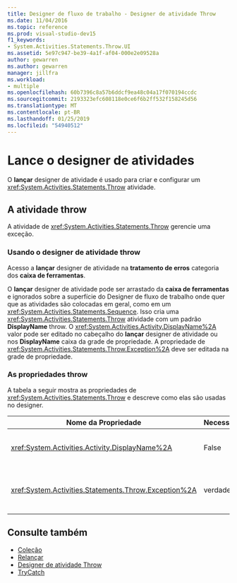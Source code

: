 ```yaml
---
title: Designer de fluxo de trabalho - Designer de atividade Throw
ms.date: 11/04/2016
ms.topic: reference
ms.prod: visual-studio-dev15
f1_keywords:
- System.Activities.Statements.Throw.UI
ms.assetid: 5e97c947-be39-4a1f-af04-000e2e09528a
author: gewarren
ms.author: gewarren
manager: jillfra
ms.workload:
- multiple
ms.openlocfilehash: 60b7396c8a57b6ddcf9ea48c04a17f070194ccdc
ms.sourcegitcommit: 2193323efc608118e0ce6f6b2ff532f158245d56
ms.translationtype: MT
ms.contentlocale: pt-BR
ms.lasthandoff: 01/25/2019
ms.locfileid: "54940512"
---
```

# <a name="throw-activity-designer"></a>Lance o designer de atividades

O **lançar** designer de atividade é usado para criar e configurar um <xref:System.Activities.Statements.Throw> atividade.

## <a name="the-throw-activity"></a>A atividade throw

A atividade de <xref:System.Activities.Statements.Throw> gerencie uma exceção.

### <a name="using-the-throw-activity-designer"></a>Usando o designer de atividade throw

Acesso a **lançar** designer de atividade na **tratamento de erros** categoria dos **caixa de ferramentas**.

O **lançar** designer de atividade pode ser arrastado da **caixa de ferramentas** e ignorados sobre a superfície do Designer de fluxo de trabalho onde quer que as atividades são colocadas em geral, como em um <xref:System.Activities.Statements.Sequence>. Isso cria uma <xref:System.Activities.Statements.Throw> atividade com um padrão **DisplayName** throw. O <xref:System.Activities.Activity.DisplayName%2A> valor pode ser editado no cabeçalho do **lançar** designer de atividade ou nos **DisplayName** caixa da grade de propriedade. A propriedade de <xref:System.Activities.Statements.Throw.Exception%2A> deve ser editada na grade de propriedade.

### <a name="the-throw-properties"></a>As propriedades throw

A tabela a seguir mostra as propriedades de <xref:System.Activities.Statements.Throw> e descreve como elas são usadas no designer.

|Nome da Propriedade|Necessária|Uso|
|-|--------------|-|
|<xref:System.Activities.Activity.DisplayName%2A>|False|Especifica o nome amigável opcional de atividade de <xref:System.Activities.Statements.Throw> . O padrão é throw.|
|<xref:System.Activities.Statements.Throw.Exception%2A>|verdadeiro|A exceção para lançar. Esta exceção deve derivar de <xref:System.Exception>. Para especificar a exceção, digite uma expressão do Visual Basic na grade de propriedade.|

## <a name="see-also"></a>Consulte também

- [Coleção](../workflow-designer/collection-activity-designers.md)
- [Relançar](../workflow-designer/rethrow-activity-designer.md)
- [Designer de atividade Throw](../workflow-designer/throw-activity-designer.md)
- [TryCatch](../workflow-designer/trycatch-activity-designer.md)